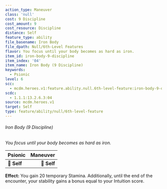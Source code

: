 ```yaml
---
action_type: Maneuver
class: 'null'
cost: 9 Discipline
cost_amount: 9
cost_resource: Discipline
distance: Self
feature_type: ability
file_basename: Iron Body
file_dpath: Null/6th-Level Features
flavor: You focus until your body becomes as hard as iron.
item_id: iron-body-9-discipline
item_index: '04'
item_name: Iron Body (9 Discipline)
keywords:
  - Psionic
level: 6
scc:
  - mcdm.heroes.v1:feature.ability.null.6th-level-feature:iron-body-9-discipline
scdc:
  - 1.1.1:13.2.6.3:04
source: mcdm.heroes.v1
target: Self
type: feature/ability/null/6th-level-feature
---
```


###### Iron Body (9 Discipline)

*You focus until your body becomes as hard as iron.*

| **Psionic** | **Maneuver** |
| ----------- | -----------: |
| **📏 Self** |  **🎯 Self** |

**Effect:** You gain 20 temporary Stamina. Additionally, until the end of the encounter, your stability gains a bonus equal to your Intuition score.
